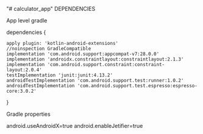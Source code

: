 "# calculator_app" 
DEPENDENCIES

App level gradle

dependencies {

    apply plugin: 'kotlin-android-extensions'
    //noinspection GradleCompatible
    implementation 'com.android.support:appcompat-v7:28.0.0'
    implementation 'androidx.constraintlayout:constraintlayout:2.1.3'
    implementation 'com.android.support.constraint:constraint-layout:2.0.4'
    testImplementation 'junit:junit:4.13.2'
    androidTestImplementation 'com.android.support.test:runner:1.0.2'
    androidTestImplementation 'com.android.support.test.espresso:espresso-core:3.0.2'
}

Gradle properties

android.useAndroidX=true
android.enableJetifier=true
